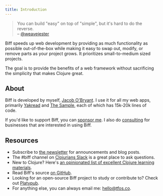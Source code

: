 ```yaml
---
title: Introduction
---
```


<blockquote>
<p>You can build "easy" on top of "simple", but it's hard to do the reverse.<br>
– <a href="https://github.com/ring-clojure/ring/issues/393#issuecomment-593005197">@weavejester</a></p>
</blockquote>

Biff speeds up web development by providing as much functionality as possible
out-of-the-box while making it easy to swap out, modify, or remove parts as
your project grows. It prioritizes small-to-medium sized projects.

The goal is to provide the benefits of a web framework without sacrificing the
simplicity that makes Clojure great.

## About

Biff is developed by myself, [Jacob O'Bryant](https://tfos.co). I use it for all my web apps, primarily
[Yakread](https://yakread.com/) and [The Sample](https://thesample.ai/), each of which has
15k-20k lines of code.

If you'd like to support Biff, you can [sponsor me](https://github.com/sponsors/jacobobryant/).
I also do [consulting](https://biffweb.com/consulting) for businesses that are
interested in using Biff.

## Resources

- Subscribe to [the newsletter](/newsletter/) for announcements and blog posts.
- The #biff channel on [Clojurians Slack](http://clojurians.net) is a great place to ask questions.
- New to Clojure? Here's [an opinionated list of excellent Clojure learning materials](https://gist.github.com/ssrihari/0bf159afb781eef7cc552a1a0b17786f).
- Read Biff's source [on GitHub](https://github.com/jacobobryant/biff).
- Looking for an open-source Biff project to study or contribute to? Check out [Platypub](https://github.com/jacobobryant/platypub).
- For anything else, you can always email me: <hello@tfos.co>.
